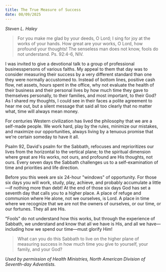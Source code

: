 ```yaml
---
title: The True Measure of Success
date: 08/09/2025
---
```


_Steven L. Haley_

> <p></p>
> For you make me glad by your deeds, O Lord; I sing for joy at the works of your hands. How great are your works, O Lord, how profound your thoughts! The senseless man does not know, fools do not understand. Ps. 92:4-6, NIV.

I was invited to give a devotional talk to a group of professional businesspersons of various faiths. My appeal to them that day was to consider measuring their success by a very different standard than one they were normally accustomed to. Instead of bottom lines, positive cash flow, net assets, hours spent in the office, why not evaluate the health of their business and their personal lives by how much time they gave to themselves personally, to their families, and most important, to their God? As I shared my thoughts, I could see in their faces a polite agreement to hear me out, but a silent message that said all too clearly that no matter what, time will always mean money.

For centuries Western civilization has lived the philosophy that we are a self-made people. We work hard, play by the rules, minimize our mistakes, and maximize our opportunities, always living by a tenuous promise that we're certain someday to have it all.

Psalm 92, David's psalm for the Sabbath, refocuses and reprioritizes our lives from the horizontal to the vertical plane; to the spiritual dimension where great are His works, not ours, and profound are His thoughts, not ours. Every seven days the Sabbath challenges us to a self-examination of time and priorities and life direction.

Before you this week are six 24-hour "windows" of opportunity. For those six days you will work, study, play, achieve, and probably accumulate a little—if nothing more than debt! At the end of those six days God has set a seventh day that calls you to a higher place. A place of refuge and communion where He alone, not we ourselves, is Lord. A place in time where we recognize that we are not the owners of ourselves, or our time, or our fortunes. They all are His.

"Fools" do not understand how this works, but through the experience of Sabbath, we understand and know that all we have is His, and all we have—including how we spend our time—must glorify Him!

> <callout></callout>
> What can you do this Sabbath to live on the higher plane of measuring success in how much time you give to yourself, your family, and your God?

_Used by permission of Health Ministries, North American Division of Seventh-day Adventists._